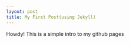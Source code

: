 ```yaml
---
layout: post
title: My First Post(using Jekyll)
---
```


<div class="message">
  Howdy! This is a simple intro to my github pages
</div>